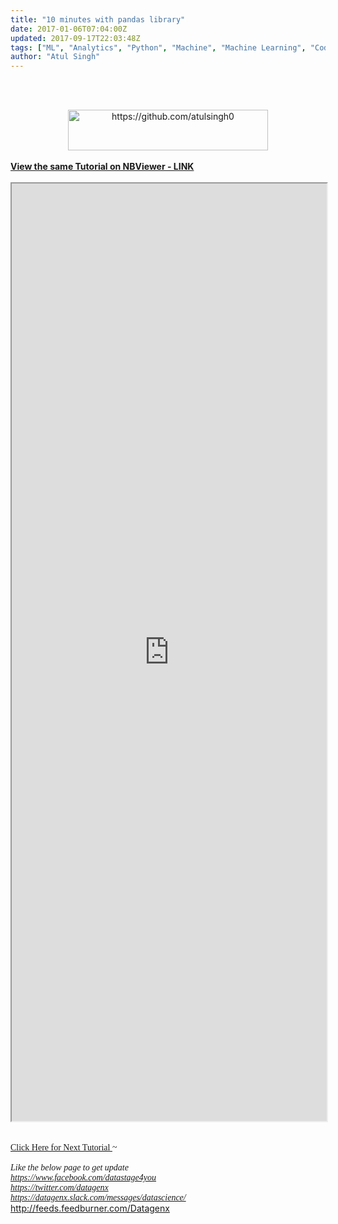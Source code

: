 ```yaml
---
title: "10 minutes with pandas library"
date: 2017-01-06T07:04:00Z
updated: 2017-09-17T22:03:48Z
tags: ["ML", "Analytics", "Python", "Machine", "Machine Learning", "Code", "Pandas", "Tutorial", "data", "Analysis", "IPython", "Library", "Learning", "github"]
author: "Atul Singh"
---
```


<br /><br /><div class="separator" style="clear: both; text-align: center;"><a href="https://github.com/atulsingh0" target="_blank"><img alt="https://github.com/atulsingh0" border="0" height="65" src="https://3.bp.blogspot.com/-RG3X0wNmBig/WGd3s6cur0I/AAAAAAAABxM/-HciPOKtIcUBJ-CdEB5Oz4cThN7SASb7QCPcB/s320/pandas_logo1.png" width="320" /></a></div><br /><a href="http://nbviewer.jupyter.org/github/atulsingh0/MachineLearning/blob/master/python_DC/10_minutes_to_pandas.ipynb" rel="nofollow" target="_blank"><b>View the same Tutorial on NBViewer - LINK</b></a><br /><br /><iframe height="1500" scrolling="yes" src="http://nbviewer.jupyter.org/github/atulsingh0/MachineLearning/blob/master/python_DC/10_minutes_to_pandas.ipynb" width="100%"></iframe> <br /><span style="font-family: &quot;georgia&quot; , &quot;times new roman&quot; , serif;"></span> <br /><div class="MsoFootnoteText"></div><span style="font-family: &quot;georgia&quot; , &quot;times new roman&quot; , serif;"><i><br /></i></span><span style="font-family: &quot;georgia&quot; , &quot;times new roman&quot; , serif;"><a href="http://www.datagenx.net/search/label/Pandas" target="_blank">Click Here for Next Tutorial&nbsp;</a>~</span><br /><span style="font-family: &quot;georgia&quot; , &quot;times new roman&quot; , serif;"><i><br /></i></span><span style="font-family: &quot;georgia&quot; , &quot;times new roman&quot; , serif;"><i>Like the below page to get update&nbsp;&nbsp;</i><br /><i><a href="https://www.facebook.com/datastage4you">https://www.facebook.com/datastage4you</a></i><br /><i><a href="https://twitter.com/datagenx">https://twitter.com/datagenx</a></i><br /><i><a href="https://datagenx.slack.com/messages/datascience/">https://datagenx.slack.com/messages/datascience/</a></i></span><div class="blogger-post-footer">http://feeds.feedburner.com/Datagenx</div>
